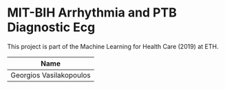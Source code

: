 # MIT-BIH Arrhythmia and PTB Diagnostic Ecg
This project is part of the Machine Learning for Health Care (2019) at ETH.

| Name |
|---------|
|Georgios Vasilakopoulos|

